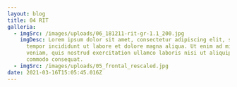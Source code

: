 ```yaml
---
layout: blog
title: 04 RIT
galleria:
  - imgSrc: /images/uploads/06_181211-rit-gr-1.1_200.jpg
    imgDesc: Lorem ipsum dolor sit amet, consectetur adipiscing elit, sed do eiusmod
      tempor incididunt ut labore et dolore magna aliqua. Ut enim ad minim
      veniam, quis nostrud exercitation ullamco laboris nisi ut aliquip ex ea
      commodo consequat.
  - imgSrc: /images/uploads/05_frontal_rescaled.jpg
date: 2021-03-16T15:05:45.016Z
---
```

